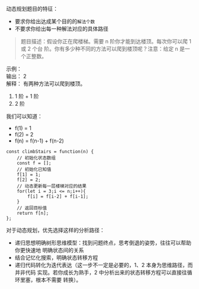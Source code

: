 动态规划题目的特征：

- 要求你给出达成某个目的的`解法个数`
- 不要求你给出每一种解法对应的具体路径

> 题目描述：假设你正在爬楼梯。需要 n 阶你才能到达楼顶。每次你可以爬 1 或 2 个台
> 阶。你有多少种不同的方法可以爬到楼顶呢？注意：给定 n 是一个正整数。

示例：<br> 输出： 2<br> 解释： 有两种方法可以爬到楼顶。<br>

1. 1 阶 + 1 阶 <br>
2. 2 阶<br>

我们可以知道：

- f(1) = 1
- f(2) = 2
- f(n) = f(n-1) + f(n-2)

```
const climbStairs = function(n) {
    // 初始化状态数组
    const f = [];
    // 初始化已知值
    f[1] = 1;
    f[2] = 2;
    // 动态更新每一层楼梯对应的结果
    for(let i = 3;i <= n;i++){
        f[i] = f[i-2] + f[i-1];
    }
    // 返回目标值
    return f[n];
};
```

对于动态规划，优先选择这样的分析路径：

- 递归思想明确树形思维模型：找到问题终点，思考倒退的姿势，往往可以帮助你更快速地
  明确状态间的关系
- 结合记忆化搜索，明确状态转移方程
- 递归代码转化为迭代表达（这一步不一定是必要的，1、2 本身为思维路径，而并非代码
  实现。若你成长为熟手，2 中分析出来的状态转移方程可以直接往循环里塞，根本不需要
  转换）。
